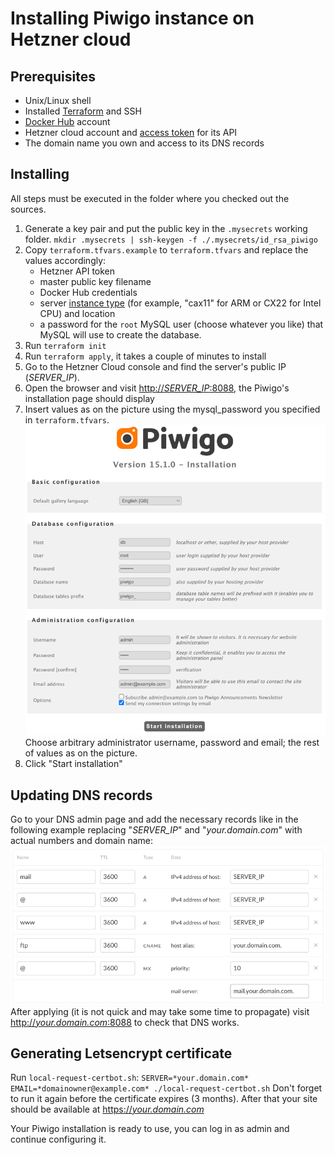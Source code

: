 # Installing Piwigo instance on Hetzner cloud
## Prerequisites
* Unix/Linux shell
* Installed [Terraform](https://developer.hashicorp.com/terraform/install) and SSH
* [Docker Hub](https://app.docker.com/signup) account
* Hetzner cloud account and [access token](doc/access_token.md) for its API
* The domain name you own and access to its DNS records

## Installing
All steps must be executed in the folder where you checked out the sources.
1. Generate a key pair and put the public key in the `.mysecrets` working folder.
`mkdir .mysecrets | ssh-keygen -f ./.mysecrets/id_rsa_piwigo`
2. Copy `terraform.tfvars.example` to `terraform.tfvars` and replace the values accordingly:
    * Hetzner API token 
    * master public key filename
    * Docker Hub credentials
    * server [instance type](https://www.hetzner.com/cloud/) (for example, "cax11" for ARM or CX22 for Intel CPU) and location
    * a password for the `root` MySQL user (choose whatever you like) that MySQL will use to create the database. 
3. Run `terraform init`
4. Run `terraform apply`, it takes a couple of minutes to install
5. Go to the Hetzner Cloud console and find the server's public IP (*SERVER_IP*).
6. Open the browser and visit [http://*SERVER_IP*:8088](), the Piwigo's installation page should display
7. Insert values as on the picture using the mysql_password you specified in `terraform.tfvars`.
![Installation page](doc/piwigo_install.png)
Choose arbitrary administrator username, password and email; the rest of values as on the picture.
8. Click "Start installation"

## Updating DNS records
Go to your DNS admin page and add the necessary records like in the following example replacing "*SERVER_IP*" and "*your.domain.com*" with actual numbers and domain name:
![DNS page](doc/dns_install.png)
After applying (it is not quick and may take some time to propagate) visit [http://*your.domain.com*:8088]() to check that DNS works.

## Generating Letsencrypt certificate
Run `local-request-certbot.sh`:
`SERVER=*your.domain.com* EMAIL=*domainowner@example.com* ./local-request-certbot.sh`
Don't forget to run it again before the certificate expires (3 months).
After that your site should be available at [https://*your.domain.com*]()

Your Piwigo installation is ready to use, you can log in as admin and continue configuring it.